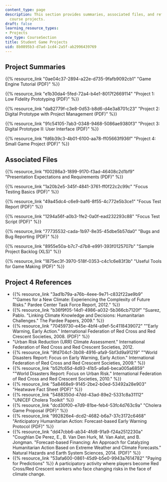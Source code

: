 ```yaml
---
content_type: page
description: This section provides summaries, associated files, and references for
  course projects.
draft: false
learning_resource_types:
- Projects
ocw_type: CourseSection
title: Student Game Projects
uid: 8b0895b3-d7ad-1cd4-2a5f-ab2996439769
---
```

## Project Summaries

{{% resource_link "0ae04c37-2894-a22e-d735-9fafb9092cb1" "Game Engine Tutorial (PDF)" %}}

{{% resource_link "e1b30da4-5fed-72a4-b4e1-8017f2669114" "Project 1: Low Fidelity Prototyping (PDF)" %}}

{{% resource_link "da82779f-c3e8-0d53-b8d6-d4e3a8701c23" "Project 2: Digital Prototype with Project Management (PDF)" %}}

{{% resource_link "91c54105-7ab3-0348-9468-5086ae9380f3" "Project 3: Digital Prototype II: User Interface (PDF)" %}}

{{% resource_link "fd6b39c3-4b01-6100-aa78-ff05663f936f" "Project 4: Small Game Project (PDF)" %}}

## Associated Files

{{% resource_link "f00286a3-1899-9170-f3ad-46408c2d1bf9" "Presentation Expectations and Requirements (PDF)" %}}

{{% resource_link "1a20b2e5-345f-4841-3761-ff0f22c2c99c" "Focus Testing Basics (PDF)" %}}

{{% resource_link "49a45dc4-c6e9-baf6-8f55-4c772e5b3ce1" "Focus Test Report (PDF)" %}}

{{% resource_link "1294a56f-a0b3-1fe2-0a0f-ead232293c88" "Focus Test Script (PDF)" %}}

{{% resource_link "77735532-cada-1b97-8e35-45dbe5b57da0" "Bugs and Bug Reporting (PDF)" %}}

{{% resource_link "8955e50a-b7c7-d7b8-e991-393f0125707b" "Sample Project Backlog (XLS)" %}}

{{% resource_link "1875ec3f-3970-518f-0353-c4c1c6e83f3b" "Useful Tools for Game Making (PDF)" %}}

## Project 4 References

- {{% resource_link "3ad1b79a-a76b-4eee-9e71-c832f22ae9b9" "\"Games for a New Climate: Experiencing the Complexity of Future Risks.\" Pardee Center Task Force Report, 2012." %}}
- {{% resource_link "b36f9f05-14d1-4986-a032-5b366cb7120f" "Suarez, Pablo. \"Linking Climate Knowledge and Decisions: Humanitarian Challenges.\" The Pardee Papers, 2009." %}}
- {{% resource_link "70459730-e45e-4bf4-a9ef-5c4118439072" "\"Early Warning, Early Action.\" International Federation of Red Cross and Red Crescent Societies, 2008. (PDF)" %}}
- "Urban Risk Reduction (URR) Climate Assessment." International Federation of Red Cross and Red Crescent Societies, 2012.
- {{% resource_link "9fd704cf-3b08-4916-afa9-5bf3d9a91219" "\"World Disasters Report: Focus on Early Warning, Early Action.\" International Federation of Red Cross and Red Crescent Societies, 2009." %}}
- {{% resource_link "b52fc65d-4d93-41b5-a6a6-beca005a6859" "\"World Disasters Report: Focus on Urban Risk.\" International Federation of Red Cross and Red Crescent Societies, 2010." %}}
- {{% resource_link "5a8468e9-9145-2be2-b0ed-53492a28e903" "Heatwave Fact Sheet (PDF)" %}}
- {{% resource_link "5488350d-47dd-43ad-89e2-5331c8a31112" "UNICEF Cholera Toolkit" %}}
- {{% resource_link "dcd30f00-e7d9-81be-feb4-53fc4d763c9a" "Cholera Game Proposal (PDF)" %}}
- {{% resource_link "992826e4-dcd2-4682-b6a7-37c3172c6468" "Anticipatory Humanitarian Action: Forecast-based Early Warning Protocol (PDF)" %}}
- {{% resource_link "dd47cbb6-ab34-4fd8-91a9-f24a2512230a" "Coughlan De Perez, E., B. Van Den Hurk, M. Van Aalst, and B. Jongman. \"Forecast-based Financing: An Approach for Catalyzing Humanitarian Action Based on Extreme Weather and Climate Forecasts.\" Natural Hazards and Earth System Sciences, 2014. (PDF)" %}}
- {{% resource_link "53afa600-0861-45d9-b5e0-9943a7614782" "Paying for Predictions" %}} A participatory activity where players become Red Cross/Red Crescent workers who face changing risks in the face of climate change.